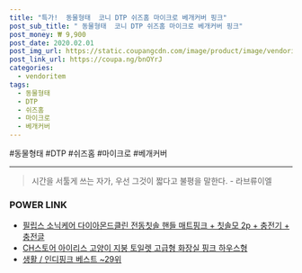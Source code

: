```yaml
--- 
title: "특가!  동물형태  코니 DTP 쉬즈홈 마이크로 베개커버 핑크" 
post_sub_title: " 동물형태  코니 DTP 쉬즈홈 마이크로 베개커버 핑크" 
post_money: ₩ 9,900 
post_date: 2020.02.01 
post_img_url: https://static.coupangcdn.com/image/product/image/vendoritem/2018/12/10/3846163506/20018a40-1379-45f1-b250-060d39fe17b1.jpg 
post_link_url: https://coupa.ng/bnOYrJ 
categories: 
  - vendoritem 
tags: 
  - 동물형태 
  - DTP 
  - 쉬즈홈 
  - 마이크로 
  - 베개커버 
--- 
```

  #동물형태 #DTP #쉬즈홈 #마이크로 #베개커버 
<hr> 

> 시간을 서툴게 쓰는 자가, 우선 그것이 짧다고 불평을 말한다. - 라브류이엘 


### POWER LINK

* <a href="https://blog.naver.com/fasyy4321/221783836456" target="_blank">필립스 소닉케어 다이아몬드클린 전동칫솔 핸들 매트핑크 + 칫솔모 2p + 충전기 + 충전글</a>
* <a href="https://blog.naver.com/fasyy4321/221790610213" target="_blank">CH스토어 아이리스 고양이 지붕 토일렛 고급형 화장실 핑크 하우스형</a>
* <a href="https://blog.naver.com/santokki14/221777225373" target="_blank">생활 / 인디핑크 베스트 ~29위</a>
